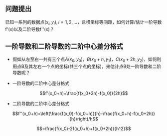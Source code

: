 ## 问题提出

已知一系列的数据点$(x_i,y_i),i=1,2,\dots$，且横坐标等间距，如何计算/估计一阶导数f'(x)以及二阶导数f''(x)？

## 一阶导数和二阶导数的二阶中心差分格式

- 假如从左至右一共有三个点$A(x_0,y_0)，B(x_0+h,y_1)，C(x_0+2h,y_2)$，如何利用点B及其左右一个点的坐标(共三个点的坐标)，来估计点B处一阶导数和二阶导数呢？

- 一阶导数的二阶中心差分格式

$$f'(x_0+h)=\frac{f(x_0+2h)-f(x_0)}{2h}$$

- 二阶导数的二阶中心差分格式

$$f''(x_0+h)=\left(\frac{f(x_0)-f(x_0+h)}{h}-\frac{f(x_0+h)-f(x_0+2h)}{h}\right)/h$$

$$=\frac{f(x_0)-2f(x_0+h)+f(x_0+2h)}{h^2}$$
